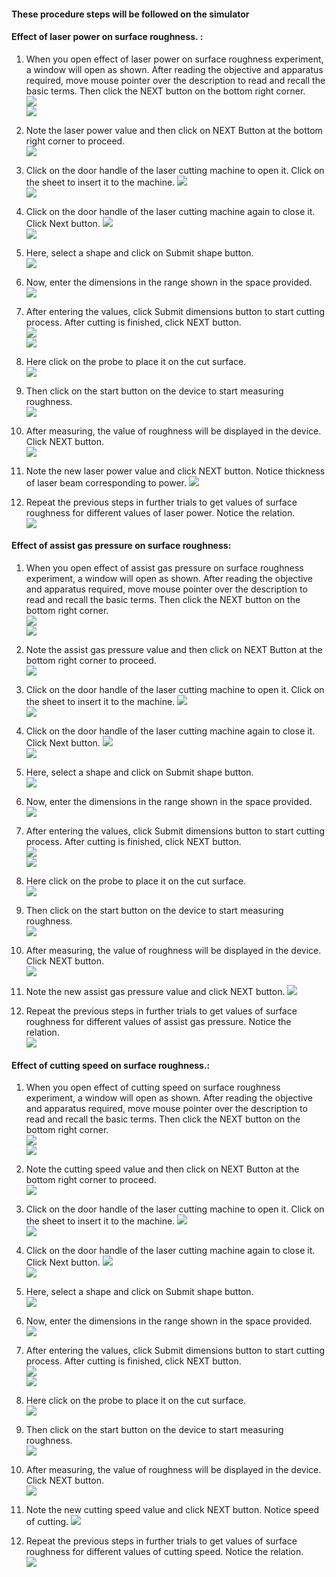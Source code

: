 #### These procedure steps will be followed on the simulator

#### Effect of laser power on surface roughness. :

1. When you open effect of laser power on surface roughness experiment, a window will open as shown. After reading the objective and apparatus required, move mouse pointer over the description to read and recall the basic terms. Then click the NEXT button on the bottom right corner. <br>
<img src="images/srlp-1.png"><br>
<img src="images/srlp-2.png"><br>

2. Note the laser power value and then click on NEXT Button at the bottom right corner to proceed. <br>
<img src="images/srlp-3.png"><br>

3. Click on the door handle of the laser cutting machine to open it. Click on the sheet to insert it to the machine.
<img src="images/srlp-4.png"><br>
<img src="images/srlp-5.png"><br>

4. Click on the door handle of the laser cutting machine again to close it. Click Next button.
<img src="images/srlp-6.png"><br>
<img src="images/srlp-7.png"><br>

5. Here, select a shape and click on Submit shape button. <br>
<img src="images/srlp-8.png"><br>

6. Now, enter the dimensions in the range shown in the space provided.<br>
<img src="images/srlp-9.png"><br>

7. After entering the values, click Submit dimensions button to start cutting process. After cutting is finished, click NEXT button.<br>
<img src="images/srlp-10.png"><br>
<img src="images/srlp-11.png"><br>

8. Here click on the probe to place it on the cut surface. <br>
<img src="images/srlp-12.png"><br>

9. Then click on the start button on the device to start measuring roughness. <br>
<img src="images/srlp-13.png"><br>

10. After measuring, the value of roughness will be displayed in the device. Click NEXT button.<br>
<img src="images/srlp-14.png"><br>

11. Note the new laser power value and click NEXT button. Notice thickness of laser beam corresponding to power.
<img src="images/srlp-15.png"><br>

12. Repeat the previous steps in further trials to get values of surface roughness for different values of laser power. Notice the relation.<br>
<img src="images/srlp-16.png"><br>


#### Effect of assist gas pressure on surface roughness:

1. When you open effect of assist gas pressure on surface roughness experiment, a window will open as shown. After reading the objective and apparatus required, move mouse pointer over the description to read and recall the basic terms. Then click the NEXT button on the bottom right corner. <br>
<img src="images/srgp-1.png"><br>
<img src="images/srgp-2.png"><br>

2. Note the assist gas pressure value and then click on NEXT Button at the bottom right corner to proceed. <br>
<img src="images/srgp-3.png"><br>

3. Click on the door handle of the laser cutting machine to open it. Click on the sheet to insert it to the machine.
<img src="images/srgp-4.png"><br>
<img src="images/srgp-5.png"><br>

4. Click on the door handle of the laser cutting machine again to close it. Click Next button.
<img src="images/srgp-6.png"><br>
<img src="images/srgp-7.png"><br>

5. Here, select a shape and click on Submit shape button. <br>
<img src="images/srgp-8.png"><br>

6. Now, enter the dimensions in the range shown in the space provided.<br>
<img src="images/srgp-9.png"><br>

7. After entering the values, click Submit dimensions button to start cutting process. After cutting is finished, click NEXT button.<br>
<img src="images/srgp-10.png"><br>
<img src="images/srgp-11.png"><br>

8. Here click on the probe to place it on the cut surface. <br>
<img src="images/srgp-12.png"><br>

9. Then click on the start button on the device to start measuring roughness. <br>
<img src="images/srgp-13.png"><br>

10. After measuring, the value of roughness will be displayed in the device. Click NEXT button.<br>
<img src="images/srgp-14.png"><br>

11. Note the new assist gas pressure value and click NEXT button.
<img src="images/srgp-15.png"><br>

12. Repeat the previous steps in further trials to get values of surface roughness for different values of assist gas pressure. Notice the relation.<br>
<img src="images/srgp-16.png"><br>


#### Effect of cutting speed on surface roughness.:

1. When you open effect of cutting speed on surface roughness experiment, a window will open as shown. After reading the objective and apparatus required, move mouse pointer over the description to read and recall the basic terms. Then click the NEXT button on the bottom right corner. <br>
<img src="images/srcs-1.png"><br>
<img src="images/srcs-2.png"><br>

2. Note the cutting speed value and then click on NEXT Button at the bottom right corner to proceed. <br>
<img src="images/srcs-3.png"><br>

3. Click on the door handle of the laser cutting machine to open it. Click on the sheet to insert it to the machine.
<img src="images/srcs-4.png"><br>
<img src="images/srcs-5.png"><br>

4. Click on the door handle of the laser cutting machine again to close it. Click Next button.
<img src="images/srcs-6.png"><br>
<img src="images/srcs-7.png"><br>

5. Here, select a shape and click on Submit shape button. <br>
<img src="images/srcs-8.png"><br>

6. Now, enter the dimensions in the range shown in the space provided.<br>
<img src="images/srcs-9.png"><br>

7. After entering the values, click Submit dimensions button to start cutting process. After cutting is finished, click NEXT button.<br>
<img src="images/srcs-10.png"><br>
<img src="images/srcs-11.png"><br>

8. Here click on the probe to place it on the cut surface. <br>
<img src="images/srcs-12.png"><br>

9. Then click on the start button on the device to start measuring roughness. <br>
<img src="images/srcs-13.png"><br>

10. After measuring, the value of roughness will be displayed in the device. Click NEXT button.<br>
<img src="images/srcs-14.png"><br>

11. Note the new cutting speed value and click NEXT button. Notice speed of cutting.
<img src="images/srcs-15.png"><br>

12. Repeat the previous steps in further trials to get values of surface roughness for different values of cutting speed. Notice the relation.<br>
<img src="images/srcs-16.png"><br>

